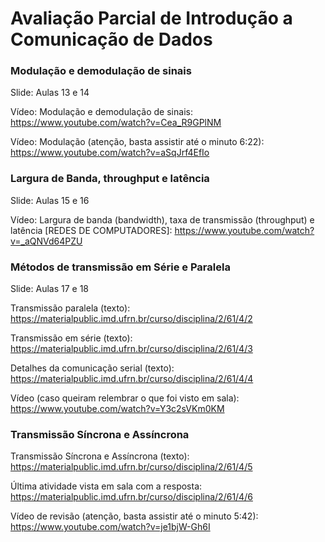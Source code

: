 # Avaliação Parcial de Introdução a Comunicação de Dados

### Modulação e demodulação de sinais

Slide: Aulas 13 e 14

Vídeo: Modulação e demodulação de sinais: https://www.youtube.com/watch?v=Cea_R9GPlNM

Vídeo: Modulação (atenção, basta assistir até o minuto 6:22): https://www.youtube.com/watch?v=aSqJrf4EfIo

### Largura de Banda, throughput e latência

Slide: Aulas 15 e 16

Vídeo: Largura de banda (bandwidth), taxa de transmissão (throughput) e latência [REDES DE COMPUTADORES]: https://www.youtube.com/watch?v=_aQNVd64PZU

### Métodos de transmissão em Série e Paralela

Slide: Aulas 17 e 18

Transmissão paralela (texto): https://materialpublic.imd.ufrn.br/curso/disciplina/2/61/4/2

Transmissão em série (texto): https://materialpublic.imd.ufrn.br/curso/disciplina/2/61/4/3

Detalhes da comunicação serial (texto): https://materialpublic.imd.ufrn.br/curso/disciplina/2/61/4/4

Vídeo (caso queiram relembrar o que foi visto em sala): https://www.youtube.com/watch?v=Y3c2sVKm0KM

### Transmissão Síncrona e Assíncrona

Transmissão Síncrona e Assíncrona (texto): https://materialpublic.imd.ufrn.br/curso/disciplina/2/61/4/5

Última atividade vista em sala com a resposta: https://materialpublic.imd.ufrn.br/curso/disciplina/2/61/4/6

Vídeo de revisão (atenção, basta assistir até o minuto 5:42): https://www.youtube.com/watch?v=je1bjW-Gh6I

